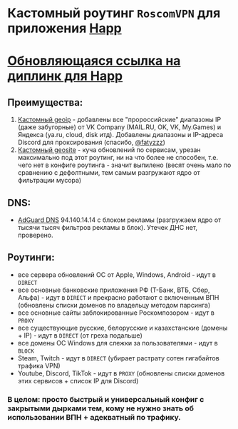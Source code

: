 # Кастомный роутинг `RoscomVPN` для приложения [Happ](https://happ.su)

# [Обновляющаяся ссылка на диплинк для Happ](https://raw.githubusercontent.com/hydraponique/roscomvpn-happ-routing/refs/heads/main/ROUTING_HAPP_DEEPLINK)

## Преимущества:
1) [Кастомный geoip](https://github.com/hydraponique/roscomvpn-geoip) - добавлены все "пророссийские" диапазоны IP (даже забугорные) от VK Company (MAIL.RU, OK, VK, My.Games) и Яндекса (ya.ru, cloud, disk итд). Добавлены диапазоны и IP-адреса Discord для проксирования (спасибо, [@fatyzzz](https://github.com/fatyzzz/))
2) [Кастомный geosite](https://github.com/hydraponique/roscomvpn-geosite) - куча обновлений по сервисам, урезан максимально под этот роутинг, ни на что более не способен, т.е. чего нет в конфиге роутинга - значит выпилено (весят очень мало по сравнению с дефолтными, тем самым разгружают ядро от фильтрации мусора)

## DNS:
- [AdGuard DNS](https://adguard-dns.io/ru/public-dns.html) 94.140.14.14 с блоком рекламы (разгружаем ядро от тысячи тысяч фильтров рекламы в блок). Утечек ДНС нет, проверено.

## Роутинги:
- все сервера обновлений ОС от Apple, Windows, Android - идут в `DIRECT`
- все основные банковские приложения РФ (Т-Банк, ВТБ, Сбер, Альфа) - идут в `DIRECT` и прекрасно работают с включенным ВПН (обновлены списки доменов по владельцу методом парсинга)
- все основные сайты заблокированные Роскомпозором - идут в `PROXY`
- все существующие русские, белорусские и казахстанские (домены + IP) - идут в `DIRECT` (от греха подальше)
- все домены ОС Windows для слежки за пользователями - идут в `BLOCK`
- Steam, Twitch - идут в `DIRECT` (убирает растрату сотен гигабайтов трафика VPN)
- Youtube, Discord, TikTok - идут в `PROXY` (обновлены списки доменов этих сервисов + список IP для Discord)

### В целом: просто быстрый и универсальный конфиг с закрытыми дырками тем, кому не нужно знать об использовании ВПН + адекватный по трафику.
